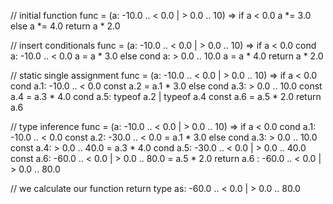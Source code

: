 
//  initial function
func = (a: -10.0 .. < 0.0 | > 0.0 .. 10) =>
    if a < 0.0
        a *= 3.0
    else
        a *= 4.0
    return a * 2.0

//  insert conditionals
func = (a: -10.0 .. < 0.0 | > 0.0 .. 10) =>
    if a < 0.0
        cond a: -10.0 .. < 0.0
        a = a * 3.0
    else
        cond a: > 0.0 .. 10.0
        a = a * 4.0
    return a * 2.0

//  static single assignment
func = (a: -10.0 .. < 0.0 | > 0.0 .. 10) =>
    if a < 0.0
        cond a.1: -10.0 .. < 0.0
        const a.2 = a.1 * 3.0
    else
        cond a.3: > 0.0 .. 10.0
        const a.4 = a.3 * 4.0
    cond a.5: typeof a.2 | typeof a.4
    const a.6 = a.5 * 2.0
    return a.6

//  type inference
func = (a: -10.0 .. < 0.0 | > 0.0 .. 10) =>
    if a < 0.0
        cond a.1: -10.0 .. < 0.0
        const a.2: -30.0 .. < 0.0 = a.1 * 3.0
    else
        cond a.3: > 0.0 .. 10.0
        const a.4: > 0.0 .. 40.0 = a.3 * 4.0
    cond a.5: -30.0 .. < 0.0 | > 0.0 .. 40.0
    const a.6: -60.0 .. < 0.0 | > 0.0 .. 80.0 = a.5 * 2.0
    return a.6 : -60.0 .. < 0.0 | > 0.0 .. 80.0

//  we calculate our function return type as: -60.0 .. < 0.0 | > 0.0 .. 80.0
